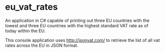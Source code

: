 # eu_vat_rates
An application in C# capable of printing out three EU countries with the lowest and three EU countries with the highest standard VAT rate as of today within the EU.

This console application uses http://jsonvat.com/ to retrieve the list of all vat rates across the EU in JSON format. 
